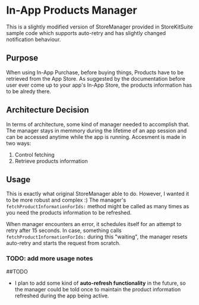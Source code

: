 # In-App Products Manager

This is a slightly modified version of StoreManager provided in StoreKitSuite sample code which supports auto-retry and has slightly changed notification behaviour.

## Purpose

When using In-App Purchase, before buying things, Products have to be retrieved from the App Store. As suggested by the documentation before user ever come up to your app's In-App Store, the products information has to be alredy there.

## Architecture Decision

In terms of architecture, some kind of manager needed to accomplish that. The manager stays in memmory during the lifetime of an app session and can be accessed anytime while the app is running. Accesment is made in two ways:

1. Control fetching
2. Retrieve products information

## Usage

This is exactly what original StoreManager able to do. However, I wanted it to be more robust and complex :) The manager's `fetchProductInformationForIds:` method might be called as many times as you need the products information to be refreshed. 

When manager encounters an error, it schedules itself for an attempt to retry after 15 seconds. In case, something calls `fetchProductInformationForIds:` during this "waiting", the manager resets auto-retry and starts the request from scratch.

### TODO: add more usage notes

##TODO

* I plan to add some kind of **auto-refresh functionality** in the future, so the manager could be told once to maintain the product information refreshed during the app being active.
